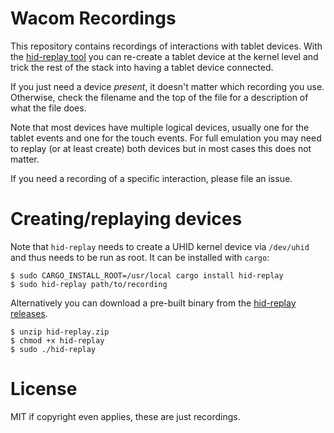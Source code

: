 Wacom Recordings
================

This repository contains recordings of interactions with tablet devices. With
the [hid-replay tool](https://github.com/hidutils/hid-replay) you
can re-create a tablet device at the kernel level and trick the rest of
the stack into having a tablet device connected.

If you just need a device *present*, it doesn't matter which recording you use.
Otherwise, check the filename and the top of the file for a description of what
the file does.

Note that most devices have multiple logical devices, usually one for the
tablet events and one for the touch events. For full emulation you may need
to replay (or at least create) both devices but in most cases this does not
matter.

If you need a recording of a specific interaction, please file an issue.

Creating/replaying devices
==========================

Note that `hid-replay` needs to create a UHID kernel device via `/dev/uhid` and thus
needs to be run as root. It can be installed with `cargo`:

```
$ sudo CARGO_INSTALL_ROOT=/usr/local cargo install hid-replay
$ sudo hid-replay path/to/recording
```

Alternatively you can download a pre-built binary from the 
[hid-replay releases](https://github.com/hidutils/hid-replay/releases).
```
$ unzip hid-replay.zip
$ chmod +x hid-replay
$ sudo ./hid-replay
```

License
=======

MIT if copyright even applies, these are just recordings.
